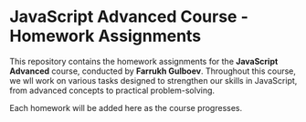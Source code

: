 # JavaScript Advanced Course - Homework Assignments

This repository contains the homework assignments for the **JavaScript Advanced** course, conducted by **Farrukh Gulboev**. Throughout this course, we wll work on various tasks designed to strengthen our skills in JavaScript, from advanced concepts to practical problem-solving.

Each homework will be added here as the course progresses.